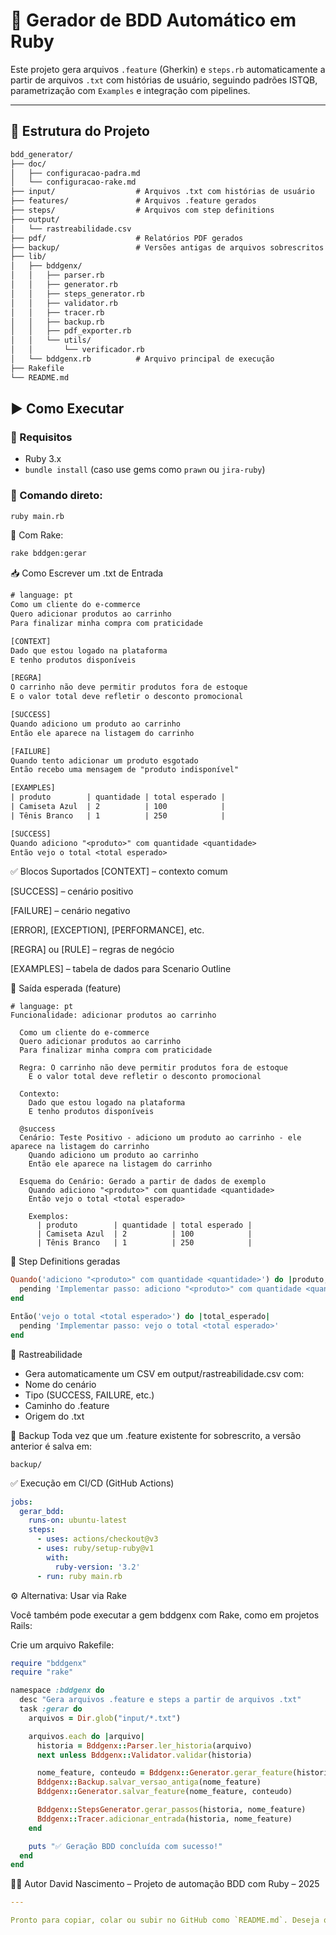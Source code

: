 # 🧪 Gerador de BDD Automático em Ruby

Este projeto gera arquivos `.feature` (Gherkin) e `steps.rb` automaticamente a partir de arquivos `.txt` com histórias de usuário, seguindo padrões ISTQB, parametrização com `Examples` e integração com pipelines.

---

## 📂 Estrutura do Projeto
```txt
bdd_generator/
├── doc/
│   ├── configuracao-padra.md
│   └── configuracao-rake.md
├── input/                  # Arquivos .txt com histórias de usuário
├── features/               # Arquivos .feature gerados
├── steps/                  # Arquivos com step definitions
├── output/
│   └── rastreabilidade.csv
├── pdf/                    # Relatórios PDF gerados
├── backup/                 # Versões antigas de arquivos sobrescritos
├── lib/
│   ├── bddgenx/
│   │   ├── parser.rb
│   │   ├── generator.rb
│   │   ├── steps_generator.rb
│   │   ├── validator.rb
│   │   ├── tracer.rb
│   │   ├── backup.rb
│   │   ├── pdf_exporter.rb
│   │   └── utils/
│   │       └── verificador.rb
│   └── bddgenx.rb          # Arquivo principal de execução
├── Rakefile
└── README.md
```
## ▶️ Como Executar

### 🔧 Requisitos
- Ruby 3.x
- `bundle install` (caso use gems como `prawn` ou `jira-ruby`)

### 🏁 Comando direto:

```bash
ruby main.rb
```

🧱 Com Rake:
```bash
rake bddgen:gerar
```

📥 Como Escrever um .txt de Entrada
```txt
# language: pt
Como um cliente do e-commerce
Quero adicionar produtos ao carrinho
Para finalizar minha compra com praticidade

[CONTEXT]
Dado que estou logado na plataforma
E tenho produtos disponíveis

[REGRA]
O carrinho não deve permitir produtos fora de estoque
E o valor total deve refletir o desconto promocional

[SUCCESS]
Quando adiciono um produto ao carrinho
Então ele aparece na listagem do carrinho

[FAILURE]
Quando tento adicionar um produto esgotado
Então recebo uma mensagem de "produto indisponível"

[EXAMPLES]
| produto        | quantidade | total esperado |
| Camiseta Azul  | 2          | 100            |
| Tênis Branco   | 1          | 250            |

[SUCCESS]
Quando adiciono "<produto>" com quantidade <quantidade>
Então vejo o total <total esperado>
```
✅ Blocos Suportados
[CONTEXT] – contexto comum

[SUCCESS] – cenário positivo

[FAILURE] – cenário negativo

[ERROR], [EXCEPTION], [PERFORMANCE], etc.

[REGRA] ou [RULE] – regras de negócio

[EXAMPLES] – tabela de dados para Scenario Outline

🧠 Saída esperada (feature)
```gherkin
# language: pt
Funcionalidade: adicionar produtos ao carrinho

  Como um cliente do e-commerce
  Quero adicionar produtos ao carrinho
  Para finalizar minha compra com praticidade

  Regra: O carrinho não deve permitir produtos fora de estoque
    E o valor total deve refletir o desconto promocional

  Contexto:
    Dado que estou logado na plataforma
    E tenho produtos disponíveis

  @success
  Cenário: Teste Positivo - adiciono um produto ao carrinho - ele aparece na listagem do carrinho
    Quando adiciono um produto ao carrinho
    Então ele aparece na listagem do carrinho

  Esquema do Cenário: Gerado a partir de dados de exemplo
    Quando adiciono "<produto>" com quantidade <quantidade>
    Então vejo o total <total esperado>

    Exemplos:
      | produto        | quantidade | total esperado |
      | Camiseta Azul  | 2          | 100            |
      | Tênis Branco   | 1          | 250            |
```

🧩 Step Definitions geradas
```ruby
Quando('adiciono "<produto>" com quantidade <quantidade>') do |produto, quantidade|
  pending 'Implementar passo: adiciono "<produto>" com quantidade <quantidade>'
end

Então('vejo o total <total esperado>') do |total_esperado|
  pending 'Implementar passo: vejo o total <total esperado>'
end
```
🧾 Rastreabilidade
- Gera automaticamente um CSV em output/rastreabilidade.csv com:
- Nome do cenário
- Tipo (SUCCESS, FAILURE, etc.)
- Caminho do .feature
- Origem do .txt

🔄 Backup
Toda vez que um .feature existente for sobrescrito, a versão anterior é salva em:
```
backup/
```
✅ Execução em CI/CD (GitHub Actions)
```yaml
jobs:
  gerar_bdd:
    runs-on: ubuntu-latest
    steps:
      - uses: actions/checkout@v3
      - uses: ruby/setup-ruby@v1
        with:
          ruby-version: '3.2'
      - run: ruby main.rb
```
⚙️ Alternativa: Usar via Rake

Você também pode executar a gem bddgenx com Rake, como em projetos Rails:

Crie um arquivo Rakefile:
```ruby
require "bddgenx"
require "rake"

namespace :bddgenx do
  desc "Gera arquivos .feature e steps a partir de arquivos .txt"
  task :gerar do
    arquivos = Dir.glob("input/*.txt")

    arquivos.each do |arquivo|
      historia = Bddgenx::Parser.ler_historia(arquivo)
      next unless Bddgenx::Validator.validar(historia)

      nome_feature, conteudo = Bddgenx::Generator.gerar_feature(historia)
      Bddgenx::Backup.salvar_versao_antiga(nome_feature)
      Bddgenx::Generator.salvar_feature(nome_feature, conteudo)

      Bddgenx::StepsGenerator.gerar_passos(historia, nome_feature)
      Bddgenx::Tracer.adicionar_entrada(historia, nome_feature)
    end

    puts "✅ Geração BDD concluída com sucesso!"
  end
end

```

👨‍💻 Autor
David Nascimento – Projeto de automação BDD com Ruby – 2025
```yaml
---

Pronto para copiar, colar ou subir no GitHub como `README.md`. Deseja que eu prepare um `.zip` com tudo funcionando como entrega final?
```
